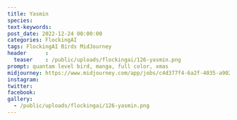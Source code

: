```yaml
---
title: Yasmin
species: 
text-keywords: 
post_date: 2022-12-24 00:00:00
categories: FlockingAI
tags: FlockingAI Birds MidJourney 
header      :
  teaser    : /public/uploads/flockingai/126-yasmin.png
prompt: quantam level bird, manga, full color, xmas
midjourney: https://www.midjourney.com/app/jobs/c4d377f4-6a2f-4035-a902-60c0a5c42d56
instagram: 
twitter: 
facebook: 
gallery: 
  - /public/uploads/flockingai/126-yasmin.png
---
```


